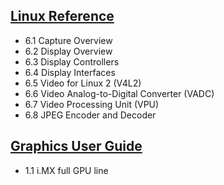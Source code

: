 
## [Linux Reference](https://www.nxp.com/docs/en/reference-manual/IMX_REFERENCE_MANUAL.pdf)
 - 6.1 Capture Overview
 - 6.2 Display Overview
 - 6.3 Display Controllers
 - 6.4 Display Interfaces
 - 6.5 Video for Linux 2 (V4L2)
 - 6.6 Video Analog-to-Digital Converter (VADC)
 - 6.7 Video Processing Unit (VPU)
 - 6.8 JPEG Encoder and Decoder

## [Graphics User Guide](https://www.nxp.com/docs/en/user-guide/IMX_GRAPHICS_USERS_GUIDE.pdf)
 - 1.1 i.MX full GPU line
